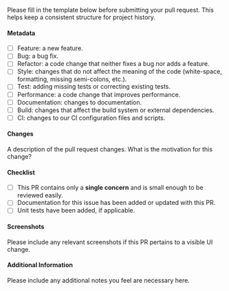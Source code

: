 Please fill in the template below before submitting your pull request. This helps keep a consistent structure for project history.

#### Metadata

- [ ] Feature: a new feature.
- [ ] Bug: a bug fix.
- [ ] Refactor: a code change that neither fixes a bug nor adds a feature.
- [ ] Style: changes that do not affect the meaning of the code (white-space, formatting, missing semi-colons, etc.).
- [ ] Test: adding missing tests or correcting existing tests.
- [ ] Performance: a code change that improves performance.
- [ ] Documentation: changes to documentation.
- [ ] Build: changes that affect the build system or external dependencies.
- [ ] CI: changes to our CI configuration files and scripts.

#### Changes

A description of the pull request changes. What is the motivation for this change?

#### Checklist

- [ ] This PR contains only a **single concern** and is small enough to be reviewed easily.
- [ ] Documentation for this issue has been added or updated with this PR.
- [ ] Unit tests have been added, if applicable.

#### Screenshots

Please include any relevant screenshots if this PR pertains to a visible UI change.

#### Additional Information

Please include any additional notes you feel are necessary here.
